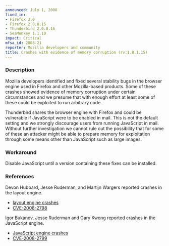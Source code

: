 ```yaml
---
announced: July 1, 2008
fixed_in:
- Firefox 3.0
- Firefox 2.0.0.15
- Thunderbird 2.0.0.16
- SeaMonkey 1.1.10
impact: Critical
mfsa_id: 2008-21
reporter: Mozilla developers and community
title: Crashes with evidence of memory corruption (rv:1.8.1.15)
---
```


<h3>Description</h3>

<p>Mozilla developers identified and fixed several stability bugs in the
browser engine used in Firefox and other Mozilla-based products. Some of
these crashes showed evidence of memory corruption under certain
circumstances and we presume that with enough effort at least some of these
could be exploited to run arbitrary code.</p>

<p class="note">Thunderbird shares the browser engine with Firefox and could
be vulnerable if JavaScript were to be enabled in mail. This is not the
default setting and we strongly discourage users from running JavaScript in
mail. Without further investigation we cannot rule out the possibility that
for some of these an attacker might be able to prepare memory for exploitation
through some means other than JavaScript such as large images.</p>

<h3>Workaround</h3>

<p>Disable JavaScript until a version containing these fixes can be installed.</p>

<h3>References</h3>

<p>Devon Hubbard, Jesse Ruderman, and Martijn Wargers reported crashes in the layout engine.</p>
<ul>
  <li><a href="https://bugzilla.mozilla.org/buglist.cgi?bug_id=378027,391178,430814">layout engine crashes</a></li>
  <li><a class="ex-ref" href="http://cve.mitre.org/cgi-bin/cvename.cgi?name=CVE-2008-2798">CVE-2008-2798</a></li>
</ul>

<p>Igor Bukanov, Jesse Ruderman and Gary Kwong reported crashes in the JavaScript engine.</p>
<ul>
  <li><a href="https://bugzilla.mozilla.org/buglist.cgi?bug_id=418128,431409,380833,356378">JavaScript engine crashes</a></li>
  <li><a class="ex-ref" href="http://cve.mitre.org/cgi-bin/cvename.cgi?name=CVE-2008-2799">CVE-2008-2799</a></li>
</ul>



